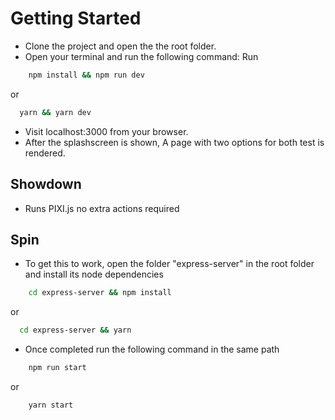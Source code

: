 # Getting Started

- Clone the project and open the the root folder.  
- Open your terminal and run the following command:
Run 
```bash
    npm install && npm run dev
```
or 
```bash
  yarn && yarn dev
 ```
 
- Visit localhost:3000 from your browser.
- After the splashscreen is shown, A page with two options for both test is rendered.

## Showdown

- Runs PIXI.js no extra actions required 

## Spin

- To get this to work, open the folder "express-server" in the root folder and install its node dependencies  

```bash
    cd express-server && npm install 
```
or 
```bash
  cd express-server && yarn 
 ```
 
 - Once completed run the following command in the same path
 
```bash
    npm run start
```
or 
```bash
    yarn start
 ```
